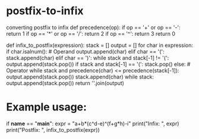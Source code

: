 # postfix-to-infix
converting postfix to infix
def precedence(op):
    if op == '+' or op == '-':
        return 1
    if op == '*' or op == '/':
        return 2
    if op == '^':
        return 3
    return 0

def infix_to_postfix(expression):
    stack = []
    output = []
    for char in expression:
        if char.isalnum():  # Operand
            output.append(char)
        elif char == '(':
            stack.append(char)
        elif char == ')':
            while stack and stack[-1] != '(':
                output.append(stack.pop())
            if stack and stack[-1] == '(':
                stack.pop()
        else:  # Operator
            while stack and precedence(char) <= precedence(stack[-1]):
                output.append(stack.pop())
            stack.append(char)
    while stack:
        output.append(stack.pop())
    return ''.join(output)

# Example usage:
if __name__ == "__main__":
    expr = "a+b*(c^d-e)^(f+g*h)-i"
    print("Infix:   ", expr)
    print("Postfix: ", infix_to_postfix(expr))
